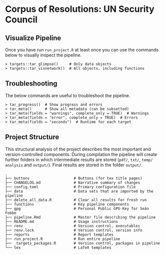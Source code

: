 # Corpus of Resolutions: UN Security Council







## Visualize Pipeline

Once you have run `run_project.R` at least once you can use the commands below to visually inspect the pipeline.

```
> targets::tar_glimpse()     # Only data objects
> targets::tar_visnetwork()  # All objects, including functions
```





## Troubleshooting

The below commands are useful to troubleshoot the pipeline.

```
> tar_progress()  # Show progress and errors
> tar_meta()      # Show all metadata (can be subsetted)
> tar_meta(fields = "warnings", complete_only = TRUE)  # Warnings
> tar_meta(fields = "error", complete_only = TRUE)  # Errors
> tar_meta(fields = "seconds")  # Runtime for each target
```



## Project Structure

This structural analysis of the project describes the most important and version-controlled components. During compilation the pipeline will create further folders in which intermediate results are stored (`pdf/`, `txt/`, `temp/` `analysis` and `output/`). Final results are stored in the folder `output/`.

 
``` 
.
├── buttons                    # Buttons (for tex title pages)
├── CHANGELOG.md               # Narrative summary of changes
├── config.toml                # Primary configuration file
├── data                       # Data sets that are imported by the pipeline
├── delete_all_data.R          # Clear all results for fresh run
├── functions                  # Key pipeline components
├── gpg                        # Personal Public GPG-Key for Seán Fobbe
├── pipeline.Rmd               # Master file describing the pipeline
├── README.md                  # Usage instructions
├── renv                       # Version control, executables
├── renv.lock                  # Version control, version info
├── reports                    # Report templates
├── run_project.R              # Run entire pipeline
├── _targets_packages.R        # Version control, packages in pipeline
└── tex                        # LaTeX templates


``` 

